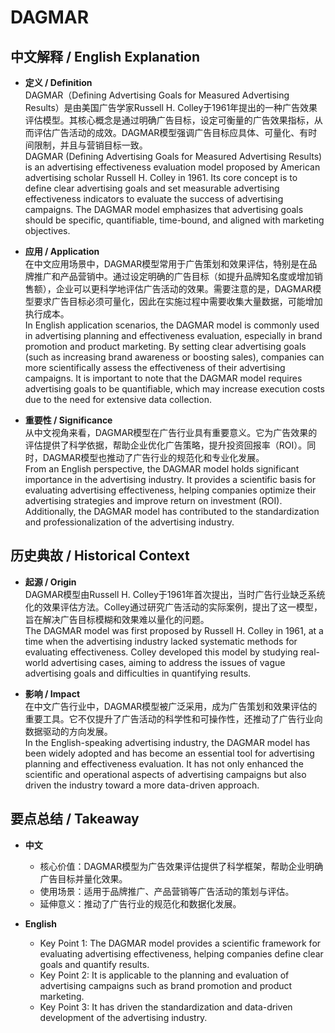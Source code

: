 # DAGMAR

## 中文解释 / English Explanation

* **定义 / Definition**  
  DAGMAR（Defining Advertising Goals for Measured Advertising Results）是由美国广告学家Russell H. Colley于1961年提出的一种广告效果评估模型。其核心概念是通过明确广告目标，设定可衡量的广告效果指标，从而评估广告活动的成效。DAGMAR模型强调广告目标应具体、可量化、有时间限制，并且与营销目标一致。  
  DAGMAR (Defining Advertising Goals for Measured Advertising Results) is an advertising effectiveness evaluation model proposed by American advertising scholar Russell H. Colley in 1961. Its core concept is to define clear advertising goals and set measurable advertising effectiveness indicators to evaluate the success of advertising campaigns. The DAGMAR model emphasizes that advertising goals should be specific, quantifiable, time-bound, and aligned with marketing objectives.

* **应用 / Application**  
  在中文应用场景中，DAGMAR模型常用于广告策划和效果评估，特别是在品牌推广和产品营销中。通过设定明确的广告目标（如提升品牌知名度或增加销售额），企业可以更科学地评估广告活动的效果。需要注意的是，DAGMAR模型要求广告目标必须可量化，因此在实施过程中需要收集大量数据，可能增加执行成本。  
  In English application scenarios, the DAGMAR model is commonly used in advertising planning and effectiveness evaluation, especially in brand promotion and product marketing. By setting clear advertising goals (such as increasing brand awareness or boosting sales), companies can more scientifically assess the effectiveness of their advertising campaigns. It is important to note that the DAGMAR model requires advertising goals to be quantifiable, which may increase execution costs due to the need for extensive data collection.

* **重要性 / Significance**  
  从中文视角来看，DAGMAR模型在广告行业具有重要意义。它为广告效果的评估提供了科学依据，帮助企业优化广告策略，提升投资回报率（ROI）。同时，DAGMAR模型也推动了广告行业的规范化和专业化发展。  
  From an English perspective, the DAGMAR model holds significant importance in the advertising industry. It provides a scientific basis for evaluating advertising effectiveness, helping companies optimize their advertising strategies and improve return on investment (ROI). Additionally, the DAGMAR model has contributed to the standardization and professionalization of the advertising industry.

## 历史典故 / Historical Context

* **起源 / Origin**  
  DAGMAR模型由Russell H. Colley于1961年首次提出，当时广告行业缺乏系统化的效果评估方法。Colley通过研究广告活动的实际案例，提出了这一模型，旨在解决广告目标模糊和效果难以量化的问题。  
  The DAGMAR model was first proposed by Russell H. Colley in 1961, at a time when the advertising industry lacked systematic methods for evaluating effectiveness. Colley developed this model by studying real-world advertising cases, aiming to address the issues of vague advertising goals and difficulties in quantifying results.

* **影响 / Impact**  
  在中文广告行业中，DAGMAR模型被广泛采用，成为广告策划和效果评估的重要工具。它不仅提升了广告活动的科学性和可操作性，还推动了广告行业向数据驱动的方向发展。  
  In the English-speaking advertising industry, the DAGMAR model has been widely adopted and has become an essential tool for advertising planning and effectiveness evaluation. It has not only enhanced the scientific and operational aspects of advertising campaigns but also driven the industry toward a more data-driven approach.

## 要点总结 / Takeaway

* **中文**  
  - 核心价值：DAGMAR模型为广告效果评估提供了科学框架，帮助企业明确广告目标并量化效果。  
  - 使用场景：适用于品牌推广、产品营销等广告活动的策划与评估。  
  - 延伸意义：推动了广告行业的规范化和数据化发展。  

* **English**  
  - Key Point 1: The DAGMAR model provides a scientific framework for evaluating advertising effectiveness, helping companies define clear goals and quantify results.  
  - Key Point 2: It is applicable to the planning and evaluation of advertising campaigns such as brand promotion and product marketing.  
  - Key Point 3: It has driven the standardization and data-driven development of the advertising industry.